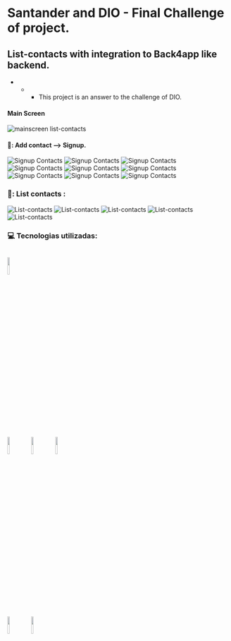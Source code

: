 # Santander and DIO - Final Challenge of project.
## List-contacts with integration to Back4app like backend.

- - - This project is an answer to the challenge of DIO.

#### Main Screen
![mainscreen list-contacts](https://github.com/ArmandoPaulinoNeto/list-contacts/blob/main/snapshots/Captura%20de%20tela%20de%202023-10-25%2014-11-39.png?raw=true)

#### 📱: Add contact --> Signup.
![Signup Contacts](https://github.com/ArmandoPaulinoNeto/list-contacts/blob/main/snapshots/Captura%20de%20tela%20de%202023-10-25%2014-30-55.png?raw=true)
![Signup Contacts](https://github.com/ArmandoPaulinoNeto/list-contacts/blob/main/snapshots/Captura%20de%20tela%20de%202023-10-25%2014-37-43.png?raw=true)
![Signup Contacts](https://github.com/ArmandoPaulinoNeto/list-contacts/blob/main/snapshots/Captura%20de%20tela%20de%202023-10-25%2014-17-32.png?raw=true)
![Signup Contacts](https://github.com/ArmandoPaulinoNeto/list-contacts/blob/main/snapshots/Captura%20de%20tela%20de%202023-10-25%2014-17-43.png?raw=true)
![Signup Contacts](https://github.com/ArmandoPaulinoNeto/list-contacts/blob/main/snapshots/Captura%20de%20tela%20de%202023-10-25%2014-20-09.png?raw=true)
![Signup Contacts](https://github.com/ArmandoPaulinoNeto/list-contacts/blob/main/snapshots/Captura%20de%20tela%20de%202023-10-25%2014-20-37.png?raw=true)
![Signup Contacts](https://github.com/ArmandoPaulinoNeto/list-contacts/blob/main/snapshots/Captura%20de%20tela%20de%202023-10-25%2014-21-06.png?raw=true)
![Signup Contacts](https://github.com/ArmandoPaulinoNeto/list-contacts/blob/main/snapshots/Captura%20de%20tela%20de%202023-10-25%2017-03-03.png?raw=true)
![Signup Contacts](https://github.com/ArmandoPaulinoNeto/list-contacts/blob/main/snapshots/Captura%20de%20tela%20de%202023-10-25%2017-03-32.png?raw=true)

### 📱: List contacts :
![List-contacts](https://github.com/ArmandoPaulinoNeto/list-contacts/blob/main/snapshots/Captura%20de%20tela%20de%202023-10-25%2014-11-39.png?raw=true)
![List-contacts](https://github.com/ArmandoPaulinoNeto/list-contacts/blob/main/snapshots/Captura%20de%20tela%20de%202023-10-25%2014-43-28.png?raw=true)
![List-contacts](https://github.com/ArmandoPaulinoNeto/list-contacts/blob/main/snapshots/Captura%20de%20tela%20de%202023-10-25%2014-43-57.png?raw=true)
![List-contacts](https://github.com/ArmandoPaulinoNeto/list-contacts/blob/main/snapshots/Captura%20de%20tela%20de%202023-10-25%2014-44-03.png?raw=true)
![List-contacts](https://github.com/ArmandoPaulinoNeto/list-contacts/blob/main/snapshots/Captura%20de%20tela%20de%202023-10-25%2014-43-57.png?raw=true)

### :computer: Tecnologias utilizadas:
<br/>
<code><img width="10%" src="https://www.vectorlogo.zone/logos/visualstudio_code/visualstudio_code-ar21.svg"></code>
<br/>
<br/>
<code><img width="10%" src="https://www.vectorlogo.zone/logos/flutterio/flutterio-ar21.svg"></code>
<code><img width="10%" src="https://www.vectorlogo.zone/logos/dartlang/dartlang-ar21.svg"></code>
<code><img width="10%" src="https://www.vectorlogo.zone/logos/json/json-ar21.svg"></code>
<br/>
<br/>
<code><img width="10%" src="https://www.vectorlogo.zone/logos/sqlite/sqlite-ar21.svg"></code>
<code><img width="10%" src="https://www.vectorlogo.zone/logos/mysql/mysql-ar21.svg"></code>
<br/>
